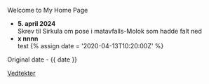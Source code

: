 ---
---

Welcome to My Home Page

- **5. april 2024**<br>Skrev til Sirkula om pose i matavfalls-Molok som hadde falt ned
- **x nnnn**<br>test
{% assign date = '2020-04-13T10:20:00Z' %}

Original date - {{ date }}

[Vedtekter](/vedtekter)